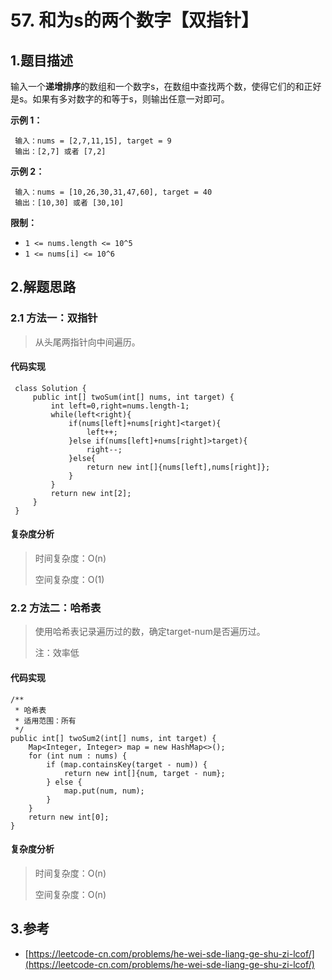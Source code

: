 # 57. 和为s的两个数字【双指针】

## 1.题目描述

输入一个**递增排序**的数组和一个数字s，在数组中查找两个数，使得它们的和正好是s。如果有多对数字的和等于s，则输出任意一对即可。

**示例 1：**

```text
 输入：nums = [2,7,11,15], target = 9
 输出：[2,7] 或者 [7,2]
```

**示例 2：**

```text
 输入：nums = [10,26,30,31,47,60], target = 40
 输出：[10,30] 或者 [30,10]
```

**限制：**

* `1 <= nums.length <= 10^5`
* `1 <= nums[i] <= 10^6`

## 2.解题思路

### 2.1 方法一：双指针

> 从头尾两指针向中间遍历。

#### 代码实现

```text
 class Solution {
     public int[] twoSum(int[] nums, int target) {
         int left=0,right=nums.length-1;
         while(left<right){
             if(nums[left]+nums[right]<target){
                 left++;
             }else if(nums[left]+nums[right]>target){
                 right--;
             }else{
                 return new int[]{nums[left],nums[right]};
             }
         }
         return new int[2];
     }
 }
```

#### 复杂度分析

> 时间复杂度：O\(n\)
>
> 空间复杂度：O\(1\)

### 2.2 方法二：哈希表

> 使用哈希表记录遍历过的数，确定target-num是否遍历过。
>
> 注：效率低

#### 代码实现

```text
/**
 * 哈希表
 * 适用范围：所有
 */
public int[] twoSum2(int[] nums, int target) {
    Map<Integer, Integer> map = new HashMap<>();
    for (int num : nums) {
        if (map.containsKey(target - num)) {
            return new int[]{num, target - num};
        } else {
            map.put(num, num);
        }
    }
    return new int[0];
}
```

#### 复杂度分析

> 时间复杂度：O\(n\)
>
> 空间复杂度：O\(n\)

## 3.参考

* [https://leetcode-cn.com/problems/he-wei-sde-liang-ge-shu-zi-lcof/](https://leetcode-cn.com/problems/he-wei-sde-liang-ge-shu-zi-lcof/)

